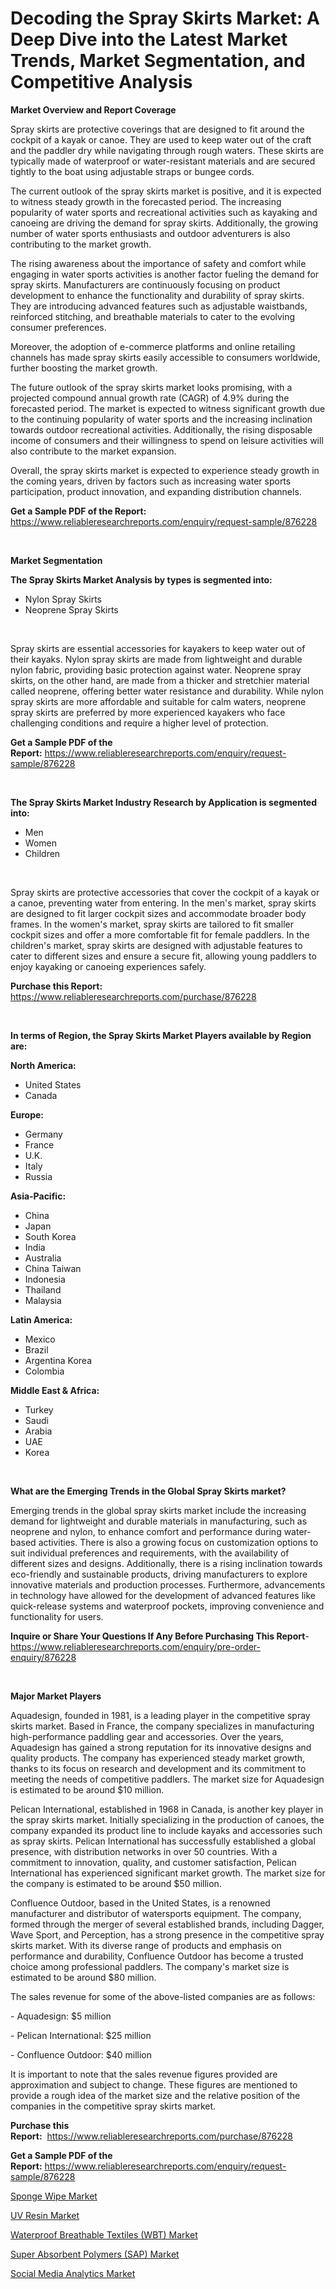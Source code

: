 <p><h1>Decoding the Spray Skirts Market: A Deep Dive into the Latest Market Trends, Market Segmentation, and Competitive Analysis</h1></p><p><strong>Market Overview and Report Coverage</strong></p>
<p><p>Spray skirts are protective coverings that are designed to fit around the cockpit of a kayak or canoe. They are used to keep water out of the craft and the paddler dry while navigating through rough waters. These skirts are typically made of waterproof or water-resistant materials and are secured tightly to the boat using adjustable straps or bungee cords.</p><p>The current outlook of the spray skirts market is positive, and it is expected to witness steady growth in the forecasted period. The increasing popularity of water sports and recreational activities such as kayaking and canoeing are driving the demand for spray skirts. Additionally, the growing number of water sports enthusiasts and outdoor adventurers is also contributing to the market growth.</p><p>The rising awareness about the importance of safety and comfort while engaging in water sports activities is another factor fueling the demand for spray skirts. Manufacturers are continuously focusing on product development to enhance the functionality and durability of spray skirts. They are introducing advanced features such as adjustable waistbands, reinforced stitching, and breathable materials to cater to the evolving consumer preferences.</p><p>Moreover, the adoption of e-commerce platforms and online retailing channels has made spray skirts easily accessible to consumers worldwide, further boosting the market growth.</p><p>The future outlook of the spray skirts market looks promising, with a projected compound annual growth rate (CAGR) of 4.9% during the forecasted period. The market is expected to witness significant growth due to the continuing popularity of water sports and the increasing inclination towards outdoor recreational activities. Additionally, the rising disposable income of consumers and their willingness to spend on leisure activities will also contribute to the market expansion.</p><p>Overall, the spray skirts market is expected to experience steady growth in the coming years, driven by factors such as increasing water sports participation, product innovation, and expanding distribution channels.</p></p>
<p><strong>Get a Sample PDF of the Report:</strong> <a href="https://www.reliableresearchreports.com/enquiry/request-sample/876228">https://www.reliableresearchreports.com/enquiry/request-sample/876228</a></p>
<p>&nbsp;</p>
<p><strong>Market Segmentation</strong></p>
<p><strong>The Spray Skirts Market Analysis by types is segmented into:</strong></p>
<p><ul><li>Nylon Spray Skirts</li><li>Neoprene Spray Skirts</li></ul></p>
<p>&nbsp;</p>
<p><p>Spray skirts are essential accessories for kayakers to keep water out of their kayaks. Nylon spray skirts are made from lightweight and durable nylon fabric, providing basic protection against water. Neoprene spray skirts, on the other hand, are made from a thicker and stretchier material called neoprene, offering better water resistance and durability. While nylon spray skirts are more affordable and suitable for calm waters, neoprene spray skirts are preferred by more experienced kayakers who face challenging conditions and require a higher level of protection.</p></p>
<p><strong>Get a Sample PDF of the Report:</strong>&nbsp;<a href="https://www.reliableresearchreports.com/enquiry/request-sample/876228">https://www.reliableresearchreports.com/enquiry/request-sample/876228</a></p>
<p>&nbsp;</p>
<p><strong>The Spray Skirts Market Industry Research by Application is segmented into:</strong></p>
<p><ul><li>Men</li><li>Women</li><li>Children</li></ul></p>
<p>&nbsp;</p>
<p><p>Spray skirts are protective accessories that cover the cockpit of a kayak or a canoe, preventing water from entering. In the men's market, spray skirts are designed to fit larger cockpit sizes and accommodate broader body frames. In the women's market, spray skirts are tailored to fit smaller cockpit sizes and offer a more comfortable fit for female paddlers. In the children's market, spray skirts are designed with adjustable features to cater to different sizes and ensure a secure fit, allowing young paddlers to enjoy kayaking or canoeing experiences safely.</p></p>
<p><strong>Purchase this Report:</strong>&nbsp; <a href="https://www.reliableresearchreports.com/purchase/876228">https://www.reliableresearchreports.com/purchase/876228</a></p>
<p>&nbsp;</p>
<p><strong>In terms of Region, the Spray Skirts Market Players available by Region are:</strong></p>
<p>
    <p> <strong> North America: </strong>
        <ul>
            <li>United States</li>
            <li>Canada</li>
        </ul>
        </p> 
    <p> <strong> Europe: </strong>
        <ul>
            <li>Germany</li>
            <li>France</li>
            <li>U.K.</li>
            <li>Italy</li>
            <li>Russia</li>
        </ul>
        </p> 
    <p> <strong> Asia-Pacific: </strong>
        <ul>
            <li>China</li>
            <li>Japan</li>
            <li>South Korea</li>
            <li>India</li>
            <li>Australia</li>
            <li>China Taiwan</li>
            <li>Indonesia</li>
            <li>Thailand</li>
            <li>Malaysia</li>
        </ul>
        </p> 
    <p> <strong> Latin America: </strong>
        <ul>
            <li>Mexico</li>
            <li>Brazil</li>
            <li>Argentina Korea</li>
            <li>Colombia</li>
        </ul>
        </p> 
    <p> <strong> Middle East & Africa: </strong>
        <ul>
            <li>Turkey</li>
            <li>Saudi</li>
            <li>Arabia</li>
            <li>UAE</li>
            <li>Korea</li>
        </ul>
    </p>
    </p>
<p>&nbsp;</p>
<p><strong>What are the Emerging Trends in the Global Spray Skirts market?</strong></p>
<p><p>Emerging trends in the global spray skirts market include the increasing demand for lightweight and durable materials in manufacturing, such as neoprene and nylon, to enhance comfort and performance during water-based activities. There is also a growing focus on customization options to suit individual preferences and requirements, with the availability of different sizes and designs. Additionally, there is a rising inclination towards eco-friendly and sustainable products, driving manufacturers to explore innovative materials and production processes. Furthermore, advancements in technology have allowed for the development of advanced features like quick-release systems and waterproof pockets, improving convenience and functionality for users.</p></p>
<p><strong>Inquire or Share Your Questions If Any Before Purchasing This Report</strong>- <a href="https://www.reliableresearchreports.com/enquiry/pre-order-enquiry/876228">https://www.reliableresearchreports.com/enquiry/pre-order-enquiry/876228</a></p>
<p>&nbsp;</p>
<p><strong>Major Market Players</strong></p>
<p><p>Aquadesign, founded in 1981, is a leading player in the competitive spray skirts market. Based in France, the company specializes in manufacturing high-performance paddling gear and accessories. Over the years, Aquadesign has gained a strong reputation for its innovative designs and quality products. The company has experienced steady market growth, thanks to its focus on research and development and its commitment to meeting the needs of competitive paddlers. The market size for Aquadesign is estimated to be around $10 million.</p><p>Pelican International, established in 1968 in Canada, is another key player in the spray skirts market. Initially specializing in the production of canoes, the company expanded its product line to include kayaks and accessories such as spray skirts. Pelican International has successfully established a global presence, with distribution networks in over 50 countries. With a commitment to innovation, quality, and customer satisfaction, Pelican International has experienced significant market growth. The market size for the company is estimated to be around $50 million.</p><p>Confluence Outdoor, based in the United States, is a renowned manufacturer and distributor of watersports equipment. The company, formed through the merger of several established brands, including Dagger, Wave Sport, and Perception, has a strong presence in the competitive spray skirts market. With its diverse range of products and emphasis on performance and durability, Confluence Outdoor has become a trusted choice among professional paddlers. The company's market size is estimated to be around $80 million.</p><p>The sales revenue for some of the above-listed companies are as follows:</p><p>- Aquadesign: $5 million</p><p>- Pelican International: $25 million</p><p>- Confluence Outdoor: $40 million</p><p>It is important to note that the sales revenue figures provided are approximation and subject to change. These figures are mentioned to provide a rough idea of the market size and the relative position of the companies in the competitive spray skirts market.</p></p>
<p><strong>Purchase this Report:</strong>&nbsp;&nbsp;<a href="https://www.reliableresearchreports.com/purchase/876228">https://www.reliableresearchreports.com/purchase/876228</a></p>
<p></p>
<p><strong>Get a Sample PDF of the Report:</strong>&nbsp;<a href="https://www.reliableresearchreports.com/enquiry/request-sample/876228">https://www.reliableresearchreports.com/enquiry/request-sample/876228</a></p>
<p><p><a href="https://github.com/RichRobinson5/Market-Research-Report-List-1/blob/main/sponge-wipe-market.md">Sponge Wipe Market</a></p><p><a href="https://www.linkedin.com/pulse/decoding-uv-resin-market-deep-dive-latest-trends-segmentation-ajjqe/">UV Resin Market</a></p><p><a href="https://medium.com/@freedayundt/waterproof-breathable-textiles-wbt-market-size-growth-forecast-2023-2030-c39413e0a6c3">Waterproof Breathable Textiles (WBT) Market</a></p><p><a href="https://issuu.com/reportprime-2/docs/super-absorbent-polymers-sap-market-size-2030.pptx?fr=xKAE9_zU1NQ">Super Absorbent Polymers (SAP) Market</a></p><p><a href="https://www.reportprime.com/social-media-analytics-r11617">Social Media Analytics Market</a></p></p>